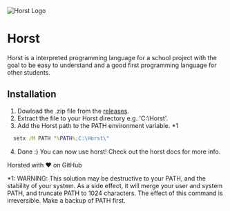 ![Horst Logo](https://i.ibb.co/3S2960V/horst-logo-banner.png)
# Horst
Horst is a interpreted programming language for a school project with the goal to be easy to understand and a good first programming language for other students.

## Installation

1. Dowload the .zip file from the [releases](https://github.com/NinoDS/Horst/releases/).
2. Extract the file to your Horst directory e.g. 'C:\Horst'.
3. Add the Horst path to the PATH environment variable. *1
```cmd
  setx /M PATH "%PATH%;C:\Horst\"
```
4. Done :) You can now use horst! Check out the horst docs for more info.


Horsted with ♥ on GitHub

*1: WARNING: This solution may be destructive to your PATH, and the stability of your system. As a side effect, it will merge your user and system PATH, and truncate PATH to 1024 characters. The effect of this command is irreversible. Make a backup of PATH first.
